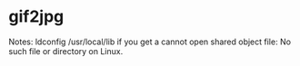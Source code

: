 gif2jpg
=======

Notes:
ldconfig /usr/local/lib if you get a cannot open shared object file: No such file or directory on Linux.
